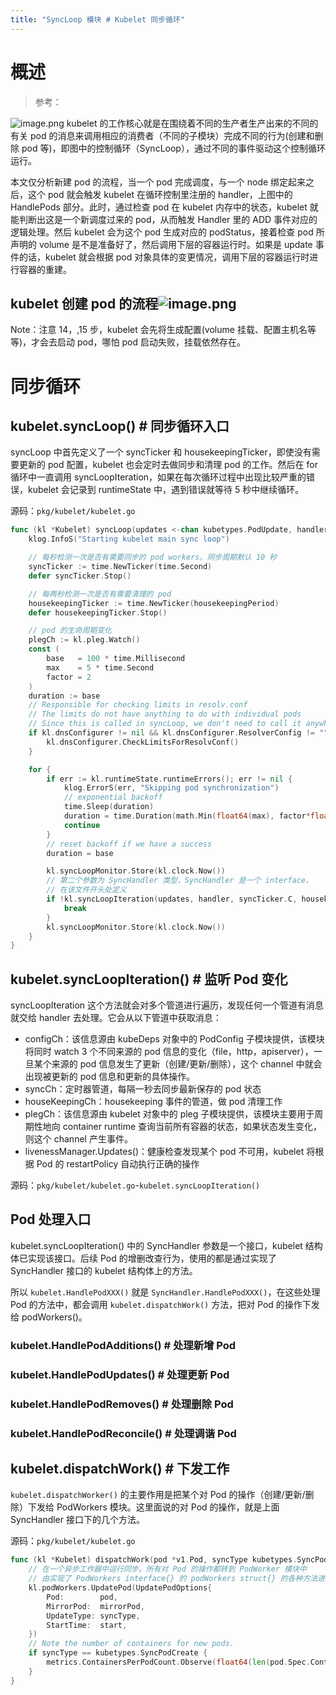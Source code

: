 ```yaml
---
title: "SyncLoop 模块 # Kubelet 同步循环"
---
```


# 概述

> 参考：

![image.png](https://notes-learning.oss-cn-beijing.aliyuncs.com/paseql/1645680266069-2cc34f9d-ed55-45dd-8df4-ac0ed0c8c388.png)
kubelet 的工作核心就是在围绕着不同的生产者生产出来的不同的有关 pod 的消息来调用相应的消费者（不同的子模块）完成不同的行为(创建和删除 pod 等)，即图中的控制循环（SyncLoop），通过不同的事件驱动这个控制循环运行。

本文仅分析新建 pod 的流程，当一个 pod 完成调度，与一个 node 绑定起来之后，这个 pod 就会触发 kubelet 在循环控制里注册的 handler，上图中的 HandlePods 部分。此时，通过检查 pod 在 kubelet 内存中的状态，kubelet 就能判断出这是一个新调度过来的 pod，从而触发 Handler 里的 ADD 事件对应的逻辑处理。然后 kubelet 会为这个 pod 生成对应的 podStatus，接着检查 pod 所声明的 volume 是不是准备好了，然后调用下层的容器运行时。如果是 update 事件的话，kubelet 就会根据 pod 对象具体的变更情况，调用下层的容器运行时进行容器的重建。

## kubelet 创建 pod 的流程![image.png](https://notes-learning.oss-cn-beijing.aliyuncs.com/paseql/1645680598998-2bf06936-f8ac-48fa-b370-796e5c334545.png)

Note：注意 14，,15 步，kubelet 会先将生成配置(volume 挂载、配置主机名等等)，才会去启动 pod，哪怕 pod 启动失败，挂载依然存在。

# 同步循环

## kubelet.syncLoop() # 同步循环入口

syncLoop 中首先定义了一个 syncTicker 和 housekeepingTicker，即使没有需要更新的 pod 配置，kubelet 也会定时去做同步和清理 pod 的工作。然后在 for 循环中一直调用 syncLoopIteration，如果在每次循环过程中出现比较严重的错误，kubelet 会记录到 runtimeState 中，遇到错误就等待 5 秒中继续循环。

源码：`pkg/kubelet/kubelet.go`

```go
func (kl *Kubelet) syncLoop(updates <-chan kubetypes.PodUpdate, handler SyncHandler) {
	klog.InfoS("Starting kubelet main sync loop")

    // 每秒检测一次是否有需要同步的 pod workers。同步周期默认 10 秒
	syncTicker := time.NewTicker(time.Second)
	defer syncTicker.Stop()

    // 每两秒检测一次是否有需要清理的 pod
	housekeepingTicker := time.NewTicker(housekeepingPeriod)
	defer housekeepingTicker.Stop()

    // pod 的生命周期变化
	plegCh := kl.pleg.Watch()
	const (
		base   = 100 * time.Millisecond
		max    = 5 * time.Second
		factor = 2
	)
	duration := base
	// Responsible for checking limits in resolv.conf
	// The limits do not have anything to do with individual pods
	// Since this is called in syncLoop, we don't need to call it anywhere else
	if kl.dnsConfigurer != nil && kl.dnsConfigurer.ResolverConfig != "" {
		kl.dnsConfigurer.CheckLimitsForResolvConf()
	}

	for {
		if err := kl.runtimeState.runtimeErrors(); err != nil {
			klog.ErrorS(err, "Skipping pod synchronization")
			// exponential backoff
			time.Sleep(duration)
			duration = time.Duration(math.Min(float64(max), factor*float64(duration)))
			continue
		}
		// reset backoff if we have a success
		duration = base

		kl.syncLoopMonitor.Store(kl.clock.Now())
        // 第二个参数为 SyncHandler 类型，SyncHandler 是一个 interface，
        // 在该文件开头处定义
		if !kl.syncLoopIteration(updates, handler, syncTicker.C, housekeepingTicker.C, plegCh) {
			break
		}
		kl.syncLoopMonitor.Store(kl.clock.Now())
	}
}
```

## kubelet.syncLoopIteration() # 监听 Pod 变化

syncLoopIteration 这个方法就会对多个管道进行遍历，发现任何一个管道有消息就交给 handler 去处理。它会从以下管道中获取消息：

- configCh：该信息源由 kubeDeps 对象中的 PodConfig 子模块提供，该模块将同时 watch 3 个不同来源的 pod 信息的变化（file，http，apiserver），一旦某个来源的 pod 信息发生了更新（创建/更新/删除），这个 channel 中就会出现被更新的 pod 信息和更新的具体操作。
- syncCh：定时器管道，每隔一秒去同步最新保存的 pod 状态
- houseKeepingCh：housekeeping 事件的管道，做 pod 清理工作
- plegCh：该信息源由 kubelet 对象中的 pleg 子模块提供，该模块主要用于周期性地向 container runtime 查询当前所有容器的状态，如果状态发生变化，则这个 channel 产生事件。
- livenessManager.Updates()：健康检查发现某个 pod 不可用，kubelet 将根据 Pod 的 restartPolicy 自动执行正确的操作

源码：`pkg/kubelet/kubelet.go`-`kubelet.syncLoopIteration()`

## Pod 处理入口

kubelet.syncLoopIteration() 中的 SyncHandler 参数是一个接口，kubelet 结构体已实现该接口。后续 Pod 的增删改查行为，使用的都是通过实现了 SyncHandler 接口的 kubelet 结构体上的方法。

所以 `kubelet.HandlePodXXX()` 就是 `SyncHandler.HandlePodXXX()`，在这些处理 Pod 的方法中，都会调用 `kubelet.dispatchWork()` 方法，把对 Pod 的操作下发给 podWorkers()。

### kubelet.HandlePodAdditions() # 处理新增 Pod

### kubelet.HandlePodUpdates() # 处理更新 Pod

### kubelet.HandlePodRemoves() # 处理删除 Pod

### kubelet.HandlePodReconcile() # 处理调谐 Pod

## kubelet.dispatchWork() # 下发工作

`kubelet.dispatchWorker()` 的主要作用是把某个对 Pod 的操作（创建/更新/删除）下发给 PodWorkers 模块。这里面说的对 Pod 的操作，就是上面 SyncHandler 接口下的几个方法。

源码：`pkg/kubelet/kubelet.go`

```go
func (kl *Kubelet) dispatchWork(pod *v1.Pod, syncType kubetypes.SyncPodType, mirrorPod *v1.Pod, start time.Time) {
	// 在一个异步工作器中运行同步。所有对 Pod 的操作都转到 PodWorker 模块中
    // 由实现了 PodWorkers interface{} 的 podWorkers struct{} 的各种方法进行处理
	kl.podWorkers.UpdatePod(UpdatePodOptions{
		Pod:        pod,
		MirrorPod:  mirrorPod,
		UpdateType: syncType,
		StartTime:  start,
	})
	// Note the number of containers for new pods.
	if syncType == kubetypes.SyncPodCreate {
		metrics.ContainersPerPodCount.Observe(float64(len(pod.Spec.Containers)))
	}
}
```
